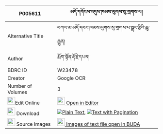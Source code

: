 |P005611|མདོ་དགོངས་འདུས་ཁམས་ལུགས་སུ་གྲགས་པ། 
| --- | --- 
|Alternative Title |བཀའ་མ་མདོ་དབང་ཁམས་ལུགས་སུ་གྲགས་པ་སྦྲང་རྩིའི་ཆུ་རྒྱུན།
|Author| རྨོག་སྟོན་རྡོ་རྗེ་དཔལ།
|BDRC ID | W23478
|Creator | Google OCR
|Number of Volumes| 3
|<img width="25" src="https://img.icons8.com/color/25/000000/edit-property.png">Edit Online| [<img width="25" src="https://avatars.githubusercontent.com/u/45091458?s=200&v=4"> Open in Editor](http://editor.openpecha.org/P005611)
|<img width="25" src="https://img.icons8.com/fluent/48/000000/download-2.png"/>  Download | [![](https://img.icons8.com/color/20/000000/txt.png)Plain Text](https://github.com/Openpecha/P005611/releases/download/v1/do_gong_du_kham_luk_su_drakpa_plain_P005611.zip), [![](https://img.icons8.com/color/20/000000/txt.png)Text with Pagination](https://github.com/Openpecha/P005611/releases/download/v1/do_gong_du_kham_luk_su_drakpa_pages_P005611.zip)
|<img width="25" src="https://img.icons8.com/plasticine/100/000000/pictures-folder.png"/>  Source Images | [<img width="25" src="https://library.bdrc.io/icons/BUDA-small.svg"> Images of text file open in BUDA](https://library.bdrc.io/show/bdr:W23478)
